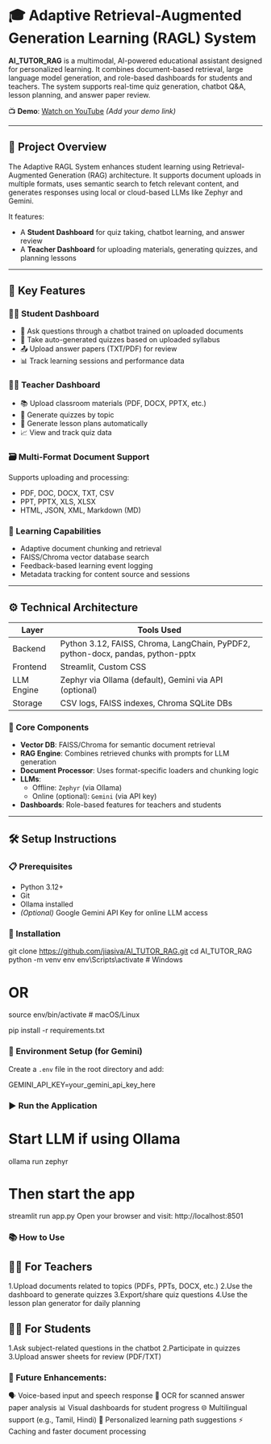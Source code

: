 
# 🎓 Adaptive Retrieval-Augmented Generation Learning (RAGL) System

**AI_TUTOR_RAG** is a multimodal, AI-powered educational assistant designed for personalized learning. It combines document-based retrieval, large language model generation, and role-based dashboards for students and teachers. The system supports real-time quiz generation, chatbot Q&A, lesson planning, and answer paper review.

📺 **Demo**: [Watch on YouTube](#) *(Add your demo link)*

---

## 📘 Project Overview

The Adaptive RAGL System enhances student learning using Retrieval-Augmented Generation (RAG) architecture. It supports document uploads in multiple formats, uses semantic search to fetch relevant content, and generates responses using local or cloud-based LLMs like Zephyr and Gemini.

It features:
- A **Student Dashboard** for quiz taking, chatbot learning, and answer review
- A **Teacher Dashboard** for uploading materials, generating quizzes, and planning lessons

---

## 🔑 Key Features

### 🧑‍🎓 Student Dashboard
- 🤖 Ask questions through a chatbot trained on uploaded documents
- 📝 Take auto-generated quizzes based on uploaded syllabus
- 📤 Upload answer papers (TXT/PDF) for review
- 📊 Track learning sessions and performance data

### 👩‍🏫 Teacher Dashboard
- 📚 Upload classroom materials (PDF, DOCX, PPTX, etc.)
- 📝 Generate quizzes by topic
- 📄 Generate lesson plans automatically
- 📈 View and track quiz data

### 🗃️ Multi-Format Document Support
Supports uploading and processing:
- PDF, DOC, DOCX, TXT, CSV
- PPT, PPTX, XLS, XLSX
- HTML, JSON, XML, Markdown (MD)

### 🧠 Learning Capabilities
- Adaptive document chunking and retrieval
- FAISS/Chroma vector database search
- Feedback-based learning event logging
- Metadata tracking for content source and sessions

---

## ⚙️ Technical Architecture

| Layer       | Tools Used |
|-------------|-------------|
| Backend     | Python 3.12, FAISS, Chroma, LangChain, PyPDF2, python-docx, pandas, python-pptx |
| Frontend    | Streamlit, Custom CSS |
| LLM Engine  | Zephyr via Ollama (default), Gemini via API (optional) |
| Storage     | CSV logs, FAISS indexes, Chroma SQLite DBs |

### 🧱 Core Components

- **Vector DB**: FAISS/Chroma for semantic document retrieval
- **RAG Engine**: Combines retrieved chunks with prompts for LLM generation
- **Document Processor**: Uses format-specific loaders and chunking logic
- **LLMs**: 
  - Offline: `Zephyr` (via Ollama)
  - Online (optional): `Gemini` (via API key)
- **Dashboards**: Role-based features for teachers and students

---

## 🛠️ Setup Instructions

### 📋 Prerequisites
- Python 3.12+
- Git
- Ollama installed
- *(Optional)* Google Gemini API Key for online LLM access

### 🔧 Installation
git clone https://github.com/jiasiva/AI_TUTOR_RAG.git
cd AI_TUTOR_RAG
python -m venv env
env\Scripts\activate     # Windows
# OR
source env/bin/activate  # macOS/Linux

pip install -r requirements.txt


### 🔐 Environment Setup (for Gemini)

Create a `.env` file in the root directory and add:

GEMINI_API_KEY=your_gemini_api_key_here



### ▶️ Run the Application

# Start LLM if using Ollama
ollama run zephyr

# Then start the app
streamlit run app.py
Open your browser and visit: http://localhost:8501

### 📚 How to Use
## 👩‍🏫 For Teachers
1.Upload documents related to topics (PDFs, PPTs, DOCX, etc.)
2.Use the dashboard to generate quizzes
3.Export/share quiz questions
4.Use the lesson plan generator for daily planning

## 🧑‍🎓 For Students
1.Ask subject-related questions in the chatbot
2.Participate in quizzes
3.Upload answer sheets for review (PDF/TXT)

### 🔮 Future Enhancements:
 
🗣️ Voice-based input and speech response
🧾 OCR for scanned answer paper analysis
📊 Visual dashboards for student progress
🌐 Multilingual support (e.g., Tamil, Hindi)
🧠 Personalized learning path suggestions
⚡ Caching and faster document processing
